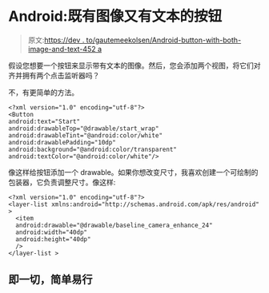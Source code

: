 # Android:既有图像又有文本的按钮

> 原文:[https://dev . to/gautemeekolsen/Android-button-with-both-image-and-text-452 a](https://dev.to/gautemeekolsen/android-button-with-both-image-and-text-452a)

假设您想要一个按钮来显示带有文本的图像。然后，您会添加两个视图，将它们对齐并拥有两个点击监听器吗？

不，有更简单的方法。

```
<?xml version="1.0" encoding="utf-8"?>
<Button 
android:text="Start" 
android:drawableTop="@drawable/start_wrap" 
android:drawableTint="@android:color/white" 
android:drawablePadding="10dp" 
android:background="@android:color/transparent" 
android:textColor="@android:color/white"/> 
```

像这样给按钮添加一个 drawable。如果你想改变尺寸，我喜欢创建一个可绘制的包装器，它负责调整尺寸。像这样:

```
<?xml version="1.0" encoding="utf-8"?> 
<layer-list xmlns:android="http://schemas.android.com/apk/res/android" > 
  <item 
  android:drawable="@drawable/baseline_camera_enhance_24" 
  android:width="40dp" 
  android:height="40dp" 
  /> 
</layer-list > 
```

## [](#that-is-all-simple-and-easy)即一切，简单易行